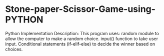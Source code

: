 # Stone-paper-Scissor-Game-using-PYTHON
 Python Implementation Description: This program uses:  random module to allow the computer to make a random choice.  input() function to take user input.  Conditional statements (if-elif-else) to decide the winner based on choices.
